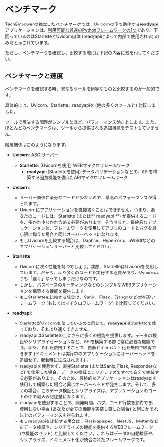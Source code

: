 # ベンチマーク

TechEmpowerの独立したベンチマークでは、Uvicornの下で動作する**readyapi**アプリケーションは、<a href="https://www.techempower.com/benchmarks/#section=test&runid=7464e520-0dc2-473d-bd34-dbdfd7e85911&hw=ph&test=query&l=zijzen-7" class="external-link" target="_blank">利用可能な最速のPythonフレームワークの1つ</a>であり、下回っているのはStarletteとUvicorn自体 (readyapiによって内部で使用される) のみだと示されています。

ただし、ベンチマークを確認し、比較する際には下記の内容に気を付けてください。

## ベンチマークと速度

ベンチマークを確認する時、異なるツールを同等なものと比較するのが一般的です。

具体的には、Uvicorn、Starlette、readyapiを (他の多くのツールと) 比較しました。

ツールで解決する問題がシンプルなほど、パフォーマンスが向上します。また、ほとんどのベンチマークは、ツールから提供される追加機能をテストしていません。

階層関係はこのようになります。

* **Uvicorn**: ASGIサーバー
    * **Starlette**: (Uvicornを使用) WEBマイクロフレームワーク
        * **readyapi**: (Starletteを使用) データバリデーションなどの、APIを構築する追加機能を備えたAPIマイクロフレームワーク

* **Uvicorn**:
    * サーバー自体に余分なコードが少ないので、最高のパフォーマンスが得られます。
    * Uvicornにアプリケーションを直接書くことはできません。つまり、あなたのコードには、Starlette (または** readyapi **) が提供するコードを、多かれ少なかれ含める必要があります。そうすると、最終的なアプリケーションは、フレームワークを使用してアプリのコードとバグを最小限に抑えた場合と同じオーバーヘッドになります。
    * もしUvicornを比較する場合は、Daphne、Hypercorn、uWSGIなどのアプリケーションサーバーと比較してください。
* **Starlette**:
    * Uvicornに次ぐ性能を持つでしょう。実際、StarletteはUvicornを使用しています。だから、より多くのコードを実行する必要があり、Uvicornよりも「遅く」なってしまうだけなのです。
    * しかし、パスベースのルーティングなどのシンプルなWEBアプリケーションを構築する機能を提供します。
    * もしStarletteを比較する場合は、Sanic、Flask、DjangoなどのWEBフレームワーク (もしくはマイクロフレームワーク) と比較してください。
* **readyapi**:
    * StarletteがUvicornを使っているのと同じで、**readyapi**はStarletteを使っており、それより速くできません。
    * readyapiはStarletteの上にさらに多くの機能を提供します。データの検証やシリアライゼーションなど、APIを構築する際に常に必要な機能です。また、それを使用することで、自動ドキュメント化を無料で取得できます (ドキュメントは実行中のアプリケーションにオーバーヘッドを追加せず、起動時に生成されます) 。
    * readyapiを使用せず、直接Starlette (またはSanic, Flask, Responderなど) を使用した場合、データの検証とシリアライズをすべて自分で実装する必要があります。そのため、最終的なアプリケーションはreadyapiを使用して構築した場合と同じオーバーヘッドが発生します。そして、多くの場合、このデータ検証とシリアライズは、アプリケーションのコードの中で最大の記述量になります。
    * readyapiを使用することで、開発時間、バグ、コード行数を節約でき、使用しない場合 (あなたが全ての機能を実装し直した場合) と同じかそれ以上のパフォーマンスを得られます。
    * もしreadyapiを比較する場合は、Flask-apispec、NestJS、Moltenなどのデータ検証や、シリアライズの機能を提供するWEBフレームワーク (や機能のセット) と比較してください。これらはデータの自動検証や、シリアライズ、ドキュメント化が統合されたフレームワークです。
